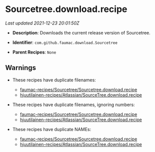 # Sourcetree.download.recipe

_Last updated 2021-12-23 20:01:50Z_

- **Description**: Downloads the current release version of Sourcetree.

- **Identifier**: `com.github.faumac.download.Sourcetree`

- **Parent Recipes**: `None`


## Warnings

- These recipes have duplicate filenames:
    - [faumac-recipes/Sourcetree/Sourcetree.download.recipe](/autopkg-dupe-tracker/faumac-recipes/Sourcetree/Sourcetree.download.recipe)
    - [hjuutilainen-recipes/Atlassian/SourceTree.download.recipe](/autopkg-dupe-tracker/hjuutilainen-recipes/Atlassian/SourceTree.download.recipe)

- These recipes have duplicate filenames, ignoring numbers:
    - [faumac-recipes/Sourcetree/Sourcetree.download.recipe](/autopkg-dupe-tracker/faumac-recipes/Sourcetree/Sourcetree.download.recipe)
    - [hjuutilainen-recipes/Atlassian/SourceTree.download.recipe](/autopkg-dupe-tracker/hjuutilainen-recipes/Atlassian/SourceTree.download.recipe)

- These recipes have duplicate NAMEs:
    - [faumac-recipes/Sourcetree/Sourcetree.download.recipe](/autopkg-dupe-tracker/faumac-recipes/Sourcetree/Sourcetree.download.recipe)
    - [hjuutilainen-recipes/Atlassian/SourceTree.download.recipe](/autopkg-dupe-tracker/hjuutilainen-recipes/Atlassian/SourceTree.download.recipe)